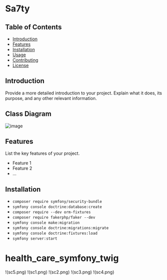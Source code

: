 # Sa7ty


## Table of Contents

- [Introduction](#introduction)
- [Features](#features)
- [Installation](#installation)
- [Usage](#usage)
- [Contributing](#contributing)
- [License](#license)

## Introduction

Provide a more detailed introduction to your project. Explain what it does, its purpose, and any other relevant information.

## Class Diagram
![image](https://github.com/Mk-1000/sa7ty/assets/86926622/d747937c-d3ba-47b4-b2f3-28a972ff9853)

## Features

List the key features of your project.

- Feature 1
- Feature 2
- ...

## Installation

- `composer require symfony/security-bundle`
- `symfony console doctrine:database:create`
- `composer require --dev orm-fixtures`
- `composer require fakerphp/faker --dev`
- `symfony console make:migration`
- `symfony console doctrine:migrations:migrate`
- `symfony console doctrine:fixtures:load`
- `symfony server:start`
# health_care_symfony_twig
!(sc5.png)
!(sc1.png)
!(sc2.png)
!(sc3.png)
!(sc4.png)